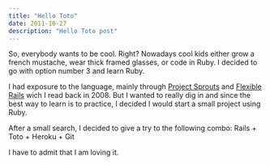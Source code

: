 ```yaml
---
title: "Hello Toto"
date: 2011-10-27
description: "Hello Toto post"
---
```

So, everybody wants to be cool. Right? Nowadays cool kids either grow a french mustache, wear thick framed glasses, or code in Ruby. I decided to go with option number 3 and learn Ruby.

I had exposure to the language, mainly through [Project Sprouts](http://projectsprouts.org/) and [Flexible Rails](http://www.manning.com/armstrong/) wich I read back in 2008. But I wanted to really dig in and since the best way to learn is to practice, I decided I would start a small project using Ruby. 

After a small search, I decided to give a try to the following combo:
    Rails + Toto + Heroku + Git 

I have to admit that I am loving it.